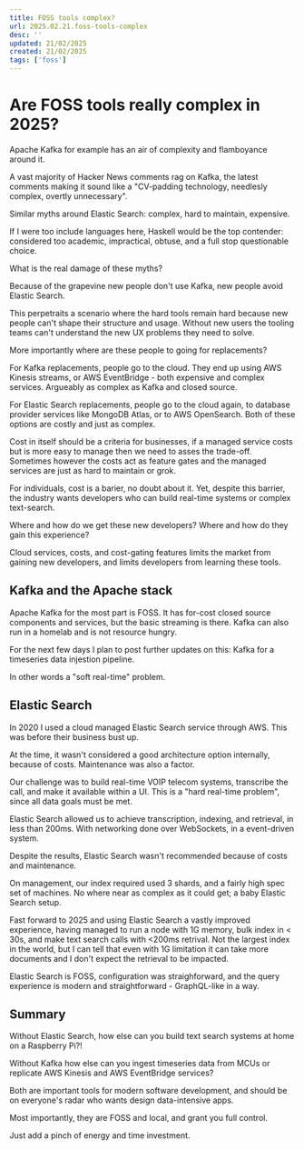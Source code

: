 ```yaml
---
title: FOSS tools complex?
url: 2025.02.21.foss-tools-complex
desc: ''
updated: 21/02/2025
created: 21/02/2025
tags: ['foss']
---
```


# Are FOSS tools really complex in 2025?

Apache Kafka for example has an air of complexity and flamboyance around it.

A vast majority of Hacker News comments rag on Kafka, the latest comments making it sound like a "CV-padding technology, needlesly complex, overtly unnecessary". 

Similar myths around Elastic Search: complex, hard to maintain, expensive. 

If I were too include languages here, Haskell would be the top contender: considered too academic, impractical, obtuse, and a full stop questionable choice. 

What is the real damage of these myths?

Because of the grapevine new people don't use Kafka, new people avoid Elastic Search. 

This perpetraits a scenario where the hard tools remain hard because new people can't shape their structure and usage. Without new users the tooling teams can't understand the new UX problems they need to solve.

More importantly where are these people to going for replacements?

For Kafka replacements, people go to the cloud. They end up using AWS Kinesis streams, or AWS EventBridge - both expensive and complex services. Argueably as complex as Kafka and closed source.

For Elastic Search replacements, people go to the cloud again, to database provider services like MongoDB Atlas, or to AWS OpenSearch. Both of these options are costly and just as complex.

Cost in itself should be a criteria for businesses, if a managed service costs but is more easy to manage then we need to asses the trade-off. Sometimes however the costs act as feature gates and the managed services are just as hard to maintain or grok.

For individuals, cost is a barier, no doubt about it. Yet, despite this barrier, the industry wants developers who can build real-time systems or complex text-search.

Where and how do we get these new developers? Where and how do they gain this experience? 

Cloud services, costs, and cost-gating features limits the market from gaining new developers, and limits developers from learning these tools.

## Kafka and the Apache stack

Apache Kafka for the most part is FOSS. It has for-cost closed source components and services, but the basic streaming is there. Kafka can also run in a homelab and is not resource hungry. 

For the next few days I plan to post further updates on this: Kafka for a timeseries data injestion pipeline.

In other words a "soft real-time" problem.

## Elastic Search

In 2020 I used a cloud managed Elastic Search service through AWS. This was before their business bust up. 

At the time, it wasn't considered a good architecture option internally, because of costs. Maintenance was also a factor.

Our challenge was to build real-time VOIP telecom systems, transcribe the call, and make it available within a UI. This is a "hard real-time problem", since all data goals must be met.

Elastic Search allowed us to achieve transcription, indexing, and retrieval, in less than 200ms. With networking done over WebSockets, in a event-driven system. 

Despite the results, Elastic Search wasn't recommended because of costs and maintenance.

On management, our index required used 3 shards, and a fairly high spec set of machines. No where near as complex as it could get; a baby Elastic Search setup. 

Fast forward to 2025 and using Elastic Search a vastly improved experience, having managed to run a node with 1G memory, bulk index in < 30s, and make text search calls with <200ms retrival. Not the largest index in the world, but I can tell that even with 1G limitation it can take more documents and I don't expect the retrieval to be impacted. 

Elastic Search is FOSS, configuration was straighforward, and the query experience is modern and straightforward - GraphQL-like in a way. 

## Summary

Without Elastic Search, how else can you build text search systems at home on a Raspberry Pi?!

Without Kafka how else can you ingest timeseries data from MCUs or replicate AWS Kinesis and AWS EventBridge services?

Both are important tools for modern software development, and should be on everyone's radar who wants design data-intensive apps.

Most importantly, they are FOSS and local, and grant you full control.

Just add a pinch of energy and time investment.
